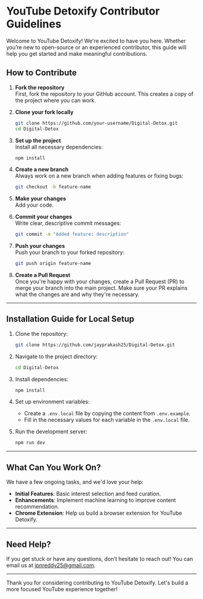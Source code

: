 
# YouTube Detoxify Contributor Guidelines

Welcome to YouTube Detoxify! We're excited to have you here. Whether you’re new to open-source or an experienced contributor, this guide will help you get started and make meaningful contributions.


## How to Contribute

1. **Fork the repository**  
   First, fork the repository to your GitHub account. This creates a copy of the project where you can work.

2. **Clone your fork locally**
   ```bash
   git clone https://github.com/your-username/Digital-Detox.git
   cd Digital-Detox
   ```

3. **Set up the project**  
   Install all necessary dependencies:
   ```bash
   npm install
   ```

4. **Create a new branch**  
   Always work on a new branch when adding features or fixing bugs:
   ```bash
   git checkout -b feature-name
   ```

5. **Make your changes**  
   Add your code.

6. **Commit your changes**  
   Write clear, descriptive commit messages:
   ```bash
   git commit -m "Added feature: description"
   ```

7. **Push your changes**  
   Push your branch to your forked repository:
   ```bash
   git push origin feature-name
   ```

8. **Create a Pull Request**  
   Once you're happy with your changes, create a Pull Request (PR) to merge your branch into the main project. Make sure your PR explains what the changes are and why they're necessary.

---

## Installation Guide for Local Setup

1. Clone the repository:
   ```bash
   git clone https://github.com/jayprakash25/Digital-Detox.git
   ```

2. Navigate to the project directory:
   ```bash
   cd Digital-Detox
   ```

3. Install dependencies:
   ```bash
   npm install
   ```

4. Set up environment variables:
   - Create a `.env.local` file by copying the content from `.env.example`.
   - Fill in the necessary values for each variable in the `.env.local` file.

5. Run the development server:
   ```bash
   npm run dev
   ```

---

## What Can You Work On?

We have a few ongoing tasks, and we'd love your help:
- **Initial Features**: Basic interest selection and feed curation.
- **Enhancements**: Implement machine learning to improve content recommendation.
- **Chrome Extension**: Help us build a browser extension for YouTube Detoxify.

---

## Need Help?
If you get stuck or have any questions, don’t hesitate to reach out! You can email us at [jpnreddy25@gmail.com](mailto:jpnreddy25@gmail.com).

---

Thank you for considering contributing to YouTube Detoxify. Let's build a more focused YouTube experience together!
